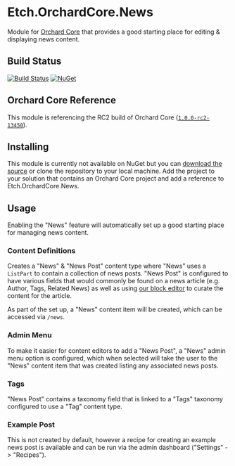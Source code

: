 # Etch.OrchardCore.News

Module for [Orchard Core](https://github.com/OrchardCMS/OrchardCore) that provides a good starting place for editing & displaying news content.

## Build Status

[![Build Status](https://secure.travis-ci.org/etchuk/Etch.OrchardCore.News.png?branch=master)](http://travis-ci.org/etchuk/Etch.OrchardCore.News) [![NuGet](https://img.shields.io/nuget/v/Etch.OrchardCore.News.svg)](https://www.nuget.org/packages/Etch.OrchardCore.News)

## Orchard Core Reference

This module is referencing the RC2 build of Orchard Core ([`1.0.0-rc2-13450`](https://www.nuget.org/packages/OrchardCore.Module.Targets/1.0.0-rc2-13450)).

## Installing

This module is currently not available on NuGet but you can [download the source](https://github.com/etchuk/Etch.OrchardCore.Fields/archive/master.zip) or clone the repository to your local machine. Add the project to your solution that contains an Orchard Core project and add a reference to Etch.OrchardCore.News.

## Usage

Enabling the "News" feature will automatically set up a good starting place for managing news content.

### Content Definitions

Creates a "News" & "News Post" content type where "News" uses a `ListPart` to contain a collection of news posts. "News Post" is configured to have various fields that would commonly be found on a news article (e.g. Author, Tags, Related News) as well as using [our block editor](https://github.com/etchuk/Etch.OrchardCore.Blocks) to curate the content for the article.

As part of the set up, a "News" content item will be created, which can be accessed via `/news`.

### Admin Menu

To make it easier for content editors to add a "News Post", a "News" admin menu option is configured, which when selected will take the user to the "News" content item that was created listing any associated news posts.

### Tags

"News Post" contains a taxonomy field that is linked to a "Tags" taxonomy configured to use a "Tag" content type.

### Example Post

This is not created by default, however a recipe for creating an example news post is available and can be run via the admin dashboard ("Settings" -> "Recipes").